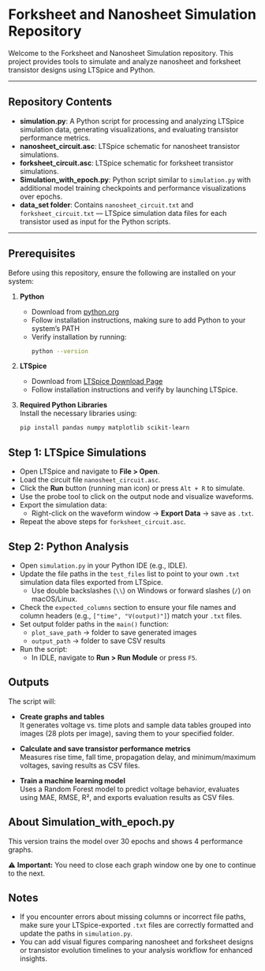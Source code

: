 # Forksheet and Nanosheet Simulation Repository

Welcome to the Forksheet and Nanosheet Simulation repository. This project provides tools to simulate and analyze nanosheet and forksheet transistor designs using LTSpice and Python.

---

## Repository Contents

- **simulation.py**: A Python script for processing and analyzing LTSpice simulation data, generating visualizations, and evaluating transistor performance metrics.  
- **nanosheet_circuit.asc**: LTSpice schematic for nanosheet transistor simulations.  
- **forksheet_circuit.asc**: LTSpice schematic for forksheet transistor simulations.  
- **Simulation_with_epoch.py**: Python script similar to `simulation.py` with additional model training checkpoints and performance visualizations over epochs.  
- **data_set folder**: Contains `nanosheet_circuit.txt` and `forksheet_circuit.txt` — LTSpice simulation data files for each transistor used as input for the Python scripts.

---

## Prerequisites

Before using this repository, ensure the following are installed on your system:

1. **Python**  
   - Download from [python.org](https://www.python.org/downloads/)  
   - Follow installation instructions, making sure to add Python to your system’s PATH  
   - Verify installation by running:  
     ```bash
     python --version
     ```
2. **LTSpice**  
   - Download from [LTSpice Download Page](https://ez.analog.com/design-tools-and-calculators/ltspice/w/faqs-docs/32232/ltspice-24-download-and-release-notes)  
   - Follow installation instructions and verify by launching LTSpice.

3. **Required Python Libraries**  
   Install the necessary libraries using:  
   ```bash
   pip install pandas numpy matplotlib scikit-learn

## Step 1: LTSpice Simulations

- Open LTSpice and navigate to **File > Open**.  
- Load the circuit file `nanosheet_circuit.asc`.  
- Click the **Run** button (running man icon) or press `Alt + R` to simulate.  
- Use the probe tool to click on the output node and visualize waveforms.  
- Export the simulation data:  
  - Right-click on the waveform window → **Export Data** → save as `.txt`.  
- Repeat the above steps for `forksheet_circuit.asc`.  

## Step 2: Python Analysis

- Open `simulation.py` in your Python IDE (e.g., IDLE).  
- Update the file paths in the `test_files` list to point to your own `.txt` simulation data files exported from LTSpice.  
  - Use double backslashes (`\\`) on Windows or forward slashes (`/`) on macOS/Linux.  
- Check the `expected_columns` section to ensure your file names and column headers (e.g., `["time", "V(output)"]`) match your `.txt` files.  
- Set output folder paths in the `main()` function:  
  - `plot_save_path` → folder to save generated images  
  - `output_path` → folder to save CSV results  
- Run the script:  
  - In IDLE, navigate to **Run > Run Module** or press `F5`.  

## Outputs

The script will:

- **Create graphs and tables**  
  It generates voltage vs. time plots and sample data tables grouped into images (28 plots per image), saving them to your specified folder.  

- **Calculate and save transistor performance metrics**  
  Measures rise time, fall time, propagation delay, and minimum/maximum voltages, saving results as CSV files.  

- **Train a machine learning model**  
  Uses a Random Forest model to predict voltage behavior, evaluates using MAE, RMSE, R², and exports evaluation results as CSV files.  

## About Simulation_with_epoch.py

This version trains the model over 30 epochs and shows 4 performance graphs.

⚠️ **Important:** You need to close each graph window one by one to continue to the next.

## Notes

- If you encounter errors about missing columns or incorrect file paths, make sure your LTSpice-exported `.txt` files are correctly formatted and update the paths in `simulation.py`.  
- You can add visual figures comparing nanosheet and forksheet designs or transistor evolution timelines to your analysis workflow for enhanced insights.
